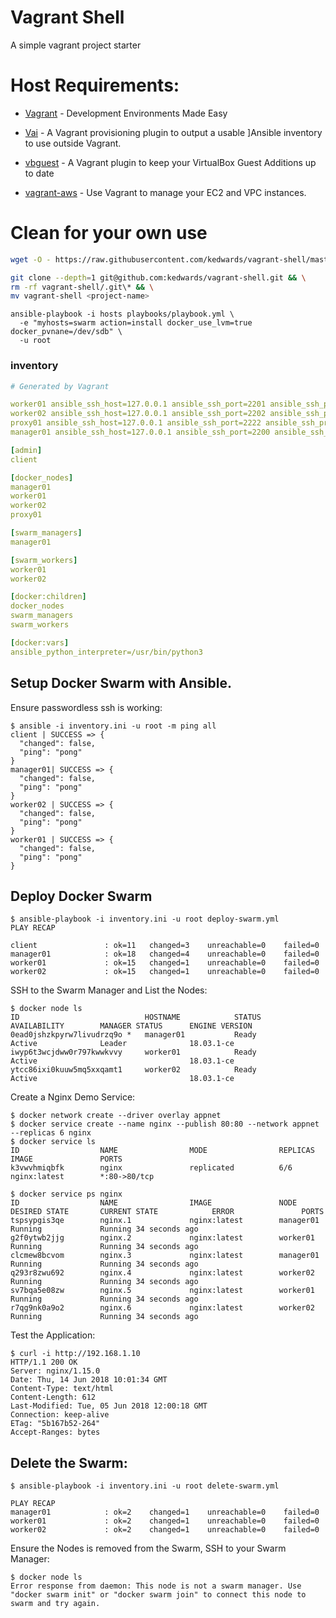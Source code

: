 # Vagrant Shell

A simple vagrant project starter

# Host Requirements:

- [Vagrant](https://www.vagrantup.com/) - Development Environments Made Easy

- [Vai](https://github.com/cjsteel/vagrant-plugin-vai) - A Vagrant provisioning plugin to output a usable ]Ansible inventory to use outside Vagrant.

- [vbguest](https://github.com/dotless-de/vagrant-vbguest) -  A Vagrant plugin to keep your VirtualBox Guest Additions up to date

- [vagrant-aws](https://github.com/mitchellh/vagrant-aws) - Use Vagrant to manage your EC2 and VPC instances.

# Clean for your own use

```sh
wget -O - https://raw.githubusercontent.com/kedwards/vagrant-shell/master/install.sh | sudo bash -s <project-name> <sudo_password>
```

```sh
git clone --depth=1 git@github.com:kedwards/vagrant-shell.git && \
rm -rf vagrant-shell/.git\* && \
mv vagrant-shell <project-name>
```

```
ansible-playbook -i hosts playbooks/playbook.yml \
  -e "myhosts=swarm action=install docker_use_lvm=true docker_pvnane=/dev/sdb" \
  -u root
```

### inventory

```yml
# Generated by Vagrant

worker01 ansible_ssh_host=127.0.0.1 ansible_ssh_port=2201 ansible_ssh_private_key_file=/home/kedwards/dev/killerbees/.vagrant/machines/worker01/virtualbox/private_key ansible_ssh_user=vagrant
worker02 ansible_ssh_host=127.0.0.1 ansible_ssh_port=2202 ansible_ssh_private_key_file=/home/kedwards/dev/killerbees/.vagrant/machines/worker02/virtualbox/private_key ansible_ssh_user=vagrant
proxy01 ansible_ssh_host=127.0.0.1 ansible_ssh_port=2222 ansible_ssh_private_key_file=/home/kedwards/dev/killerbees/.vagrant/machines/proxy01/virtualbox/private_key ansible_ssh_user=vagrant
manager01 ansible_ssh_host=127.0.0.1 ansible_ssh_port=2200 ansible_ssh_private_key_file=/home/kedwards/dev/killerbees/.vagrant/machines/manager01/virtualbox/private_key ansible_ssh_user=vagrant

[admin]
client

[docker_nodes]
manager01
worker01
worker02
proxy01

[swarm_managers]
manager01

[swarm_workers]
worker01
worker02

[docker:children]
docker_nodes
swarm_managers
swarm_workers

[docker:vars]
ansible_python_interpreter=/usr/bin/python3
```

## Setup Docker Swarm with Ansible.

Ensure passwordless ssh is working:

```
$ ansible -i inventory.ini -u root -m ping all
client | SUCCESS => {
  "changed": false,
  "ping": "pong"
}
manager01| SUCCESS => {
  "changed": false,
  "ping": "pong"
}
worker02 | SUCCESS => {
  "changed": false,
  "ping": "pong"
}
worker01 | SUCCESS => {
  "changed": false,
  "ping": "pong"
}
```

## Deploy Docker Swarm

```
$ ansible-playbook -i inventory.ini -u root deploy-swarm.yml
PLAY RECAP

client               : ok=11   changed=3    unreachable=0    failed=0
manager01            : ok=18   changed=4    unreachable=0    failed=0
worker01             : ok=15   changed=1    unreachable=0    failed=0
worker02             : ok=15   changed=1    unreachable=0    failed=0
```

SSH to the Swarm Manager and List the Nodes:

```
$ docker node ls
ID                            HOSTNAME            STATUS              AVAILABILITY        MANAGER STATUS      ENGINE VERSION
0ead0jshzkpyrw7livudrzq9o *   manager01           Ready               Active              Leader              18.03.1-ce
iwyp6t3wcjdww0r797kwwkvvy     worker01            Ready               Active                                  18.03.1-ce
ytcc86ixi0kuuw5mq5xxqamt1     worker02            Ready               Active                                  18.03.1-ce
```

Create a Nginx Demo Service:

```
$ docker network create --driver overlay appnet
$ docker service create --name nginx --publish 80:80 --network appnet --replicas 6 nginx
$ docker service ls
ID                  NAME                MODE                REPLICAS            IMAGE               PORTS
k3vwvhmiqbfk        nginx               replicated          6/6                 nginx:latest        *:80->80/tcp

$ docker service ps nginx
ID                  NAME                IMAGE               NODE                DESIRED STATE       CURRENT STATE            ERROR               PORTS
tspsypgis3qe        nginx.1             nginx:latest        manager01           Running             Running 34 seconds ago
g2f0ytwb2jjg        nginx.2             nginx:latest        worker01            Running             Running 34 seconds ago
clcmew8bcvom        nginx.3             nginx:latest        manager01           Running             Running 34 seconds ago
q293r8zwu692        nginx.4             nginx:latest        worker02            Running             Running 34 seconds ago
sv7bqa5e08zw        nginx.5             nginx:latest        worker01            Running             Running 34 seconds ago
r7qg9nk0a9o2        nginx.6             nginx:latest        worker02            Running             Running 34 seconds ago
```

Test the Application:

```
$ curl -i http://192.168.1.10
HTTP/1.1 200 OK
Server: nginx/1.15.0
Date: Thu, 14 Jun 2018 10:01:34 GMT
Content-Type: text/html
Content-Length: 612
Last-Modified: Tue, 05 Jun 2018 12:00:18 GMT
Connection: keep-alive
ETag: "5b167b52-264"
Accept-Ranges: bytes
```

## Delete the Swarm:

```
$ ansible-playbook -i inventory.ini -u root delete-swarm.yml

PLAY RECAP
manager01            : ok=2    changed=1    unreachable=0    failed=0
worker01             : ok=2    changed=1    unreachable=0    failed=0
worker02             : ok=2    changed=1    unreachable=0    failed=0
```

Ensure the Nodes is removed from the Swarm, SSH to your Swarm Manager:

```
$ docker node ls
Error response from daemon: This node is not a swarm manager. Use "docker swarm init" or "docker swarm join" to connect this node to swarm and try again.
```
